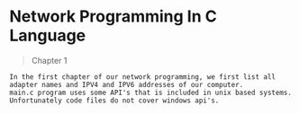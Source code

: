 # Network Programming In C Language

> Chapter 1

    In the first chapter of our network programming, we first list all adapter names and IPV4 and IPV6 addresses of our computer.
    main.c program uses some API's that is included in unix based systems. Unfortunately code files do not cover windows api's.